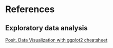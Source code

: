 # References
## Exploratory data analysis

[Posit. Data Visualization with ggplot2 cheatsheet](https://posit.co/resources/cheatsheets/)